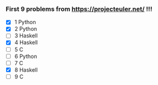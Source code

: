 ### First 9 problems from https://projecteuler.net/ !!!

- [x] 1 Python
- [x] 2 Python
- [ ] 3 Haskell
- [x] 4 Haskell
- [ ] 5 C
- [ ] 6 Python
- [ ] 7 C
- [x] 8 Haskell
- [ ] 9 C
